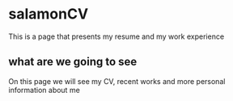 # salamonCV
This is a page that presents my resume and my work experience

## what are we going to see
On this page we will see my CV, recent works and more personal information about me